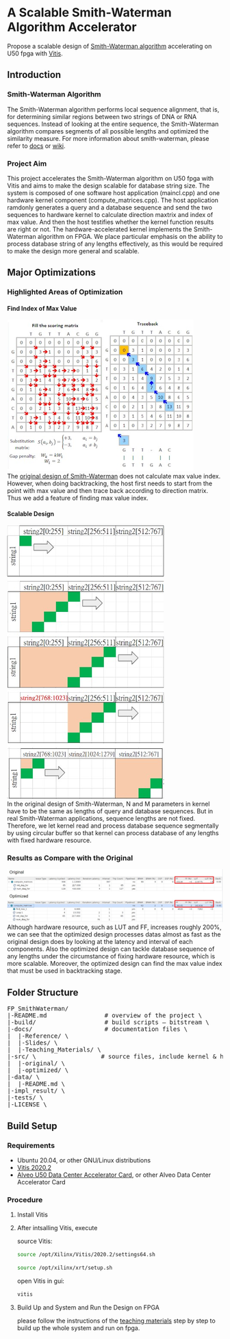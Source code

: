 # A Scalable Smith-Waterman Algorithm Accelerator

Propose a scalable design of [Smith-Waterman algorithm](https://en.wikipedia.org/wiki/Smith%E2%80%93Waterman_algorithm) accelerating on U50 fpga with [Vitis](https://www.xilinx.com/products/design-tools/vitis/vitis-platform.html). 

## Introduction

### Smith-Waterman Algorithm
The Smith-Waterman algorithm performs local sequence alignment, that is, for determining similar regions between two strings of DNA or RNA sequences. Instead of looking at the entire sequence, the Smith-Waterman algorithm compares segments of all possible lengths and optimized the similarity measure. For more information about smith-waterman, please refer to [docs](https://github.com/CHIHCHIEH-LAI/HLS/blob/main/FP_SmithWaterman/docs) or [wiki](https://en.wikipedia.org/wiki/Smith%E2%80%93Waterman_algorithm).

### Project Aim
This project accelerates the Smith-Waterman algorithm on U50 fpga with Vitis and aims to make the design scalable for database string size. The system is composed of one software host application (maincl.cpp) and one hardware kernel component (compute_matrices.cpp). The host application ramdonly generates a query and a database sequence and send the two sequences to hardware kernel to calculate direction maxtrix and index of max value. And then the host testifies whether the kernel function results are right or not. The hardware-accelerated kernel implements the Smith-Waterman algorithm on FPGA. We place particular emphasis on the ability to process database string of any lengths effectively, as this would be required to make the design more general and scalable.

## Major Optimizations

### Highlighted Areas of Optimization

#### Find Index of Max Value
![iamge](https://github.com/CHIHCHIEH-LAI/HLS/blob/main/FP_SmithWaterman/imgs/backtracking.jpg) \
The [original design of Smith-Waterman](https://github.com/CHIHCHIEH-LAI/HLS/tree/main/FP_SmithWaterman/src/original) does not calculate max value index. However, when doing backtracking, the host first needs to start from the point with max value and then trace back according to direction matrix. Thus we add a feature of finding max value index.

#### Scalable Design
![image](https://github.com/CHIHCHIEH-LAI/HLS/blob/main/FP_SmithWaterman/imgs/scalable.jpg) \
In the original design of Smith-Waterman, N and M parameters in kernel have to be the same as lengths of query and database sequences. But in real Smith-Waterman applications, sequence lengths are not fixed. Therefore, we let kernel read and process database sequence segmentally by using circular buffer so that kernel can process database of any lengths with fixed hardware resource.

### Results as Compare with the Original
![image](https://github.com/CHIHCHIEH-LAI/HLS/blob/main/FP_SmithWaterman/imgs/compare.jpg) \
Although hardware resource, such as LUT and FF, increases roughly 200%, we can see that the optimized design processes datas almost as fast as the original design does by looking at the latency and interval of each components. Also the optimized design can tackle database sequence of any lengths under the circumstance of fixing hardware resource, which is more scalable. Moreover, the optimized design can find the max value index that must be used in backtracking stage.

## Folder Structure
<pre>
FP_SmithWaterman/
|-README.md                # overview of the project \
|-build/                   # build scripts – bitstream \
|-docs/                    # documentation files \
|  |-Reference/ \
|  |-Slides/ \
|  |-Teaching_Materials/ \
|-src/ \                  # source files, include kernel & host codes
|  |-original/ \
|  |-optimized/ \
|-data/ \
|  |-README.md \
|-impl_result/ \
|-tests/ \
|-LICENSE \
</pre>
   
## Build Setup

### Requirements

* Ubuntu 20.04, or other GNU/Linux distributions
* [Vitis 2020.2](https://www.xilinx.com/products/design-tools/vitis/vitis-platform.html)
* [Alveo U50 Data Center Accelerator Card](https://www.xilinx.com/products/boards-and-kits/alveo/u50.html), or other Alveo Data Center Accelerator Card

### Procedure

1. Install Vitis

2. After intsalling Vitis, execute

   source Vitis:
   ```sh
   source /opt/Xilinx/Vitis/2020.2/settings64.sh
   ```
   ```sh
   source /opt/xilinx/xrt/setup.sh
   ```
   open Vitis in gui:
   ```sh
   vitis
   ``` 
   
3. Build Up and System and Run the Design on FPGA

   please follow the instructions of the [teaching materials](https://github.com/CHIHCHIEH-LAI/HLS/tree/main/FP_SmithWaterman/docs/Teaching_Materials) step by step to build up the whole system and run on fpga.
